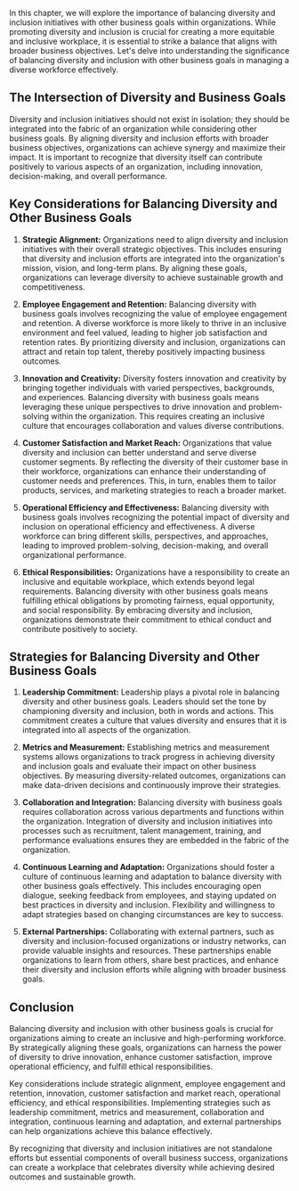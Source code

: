 
In this chapter, we will explore the importance of balancing diversity and inclusion initiatives with other business goals within organizations. While promoting diversity and inclusion is crucial for creating a more equitable and inclusive workplace, it is essential to strike a balance that aligns with broader business objectives. Let's delve into understanding the significance of balancing diversity and inclusion with other business goals in managing a diverse workforce effectively.

## The Intersection of Diversity and Business Goals

Diversity and inclusion initiatives should not exist in isolation; they should be integrated into the fabric of an organization while considering other business goals. By aligning diversity and inclusion efforts with broader business objectives, organizations can achieve synergy and maximize their impact. It is important to recognize that diversity itself can contribute positively to various aspects of an organization, including innovation, decision-making, and overall performance.

## Key Considerations for Balancing Diversity and Other Business Goals

1. **Strategic Alignment:** Organizations need to align diversity and inclusion initiatives with their overall strategic objectives. This includes ensuring that diversity and inclusion efforts are integrated into the organization's mission, vision, and long-term plans. By aligning these goals, organizations can leverage diversity to achieve sustainable growth and competitiveness.
    
2. **Employee Engagement and Retention:** Balancing diversity with business goals involves recognizing the value of employee engagement and retention. A diverse workforce is more likely to thrive in an inclusive environment and feel valued, leading to higher job satisfaction and retention rates. By prioritizing diversity and inclusion, organizations can attract and retain top talent, thereby positively impacting business outcomes.
    
3. **Innovation and Creativity:** Diversity fosters innovation and creativity by bringing together individuals with varied perspectives, backgrounds, and experiences. Balancing diversity with business goals means leveraging these unique perspectives to drive innovation and problem-solving within the organization. This requires creating an inclusive culture that encourages collaboration and values diverse contributions.
    
4. **Customer Satisfaction and Market Reach:** Organizations that value diversity and inclusion can better understand and serve diverse customer segments. By reflecting the diversity of their customer base in their workforce, organizations can enhance their understanding of customer needs and preferences. This, in turn, enables them to tailor products, services, and marketing strategies to reach a broader market.
    
5. **Operational Efficiency and Effectiveness:** Balancing diversity with business goals involves recognizing the potential impact of diversity and inclusion on operational efficiency and effectiveness. A diverse workforce can bring different skills, perspectives, and approaches, leading to improved problem-solving, decision-making, and overall organizational performance.
    
6. **Ethical Responsibilities:** Organizations have a responsibility to create an inclusive and equitable workplace, which extends beyond legal requirements. Balancing diversity with other business goals means fulfilling ethical obligations by promoting fairness, equal opportunity, and social responsibility. By embracing diversity and inclusion, organizations demonstrate their commitment to ethical conduct and contribute positively to society.
    

## Strategies for Balancing Diversity and Other Business Goals

1. **Leadership Commitment:** Leadership plays a pivotal role in balancing diversity and other business goals. Leaders should set the tone by championing diversity and inclusion, both in words and actions. This commitment creates a culture that values diversity and ensures that it is integrated into all aspects of the organization.
    
2. **Metrics and Measurement:** Establishing metrics and measurement systems allows organizations to track progress in achieving diversity and inclusion goals and evaluate their impact on other business objectives. By measuring diversity-related outcomes, organizations can make data-driven decisions and continuously improve their strategies.
    
3. **Collaboration and Integration:** Balancing diversity with business goals requires collaboration across various departments and functions within the organization. Integration of diversity and inclusion initiatives into processes such as recruitment, talent management, training, and performance evaluations ensures they are embedded in the fabric of the organization.
    
4. **Continuous Learning and Adaptation:** Organizations should foster a culture of continuous learning and adaptation to balance diversity with other business goals effectively. This includes encouraging open dialogue, seeking feedback from employees, and staying updated on best practices in diversity and inclusion. Flexibility and willingness to adapt strategies based on changing circumstances are key to success.
    
5. **External Partnerships:** Collaborating with external partners, such as diversity and inclusion-focused organizations or industry networks, can provide valuable insights and resources. These partnerships enable organizations to learn from others, share best practices, and enhance their diversity and inclusion efforts while aligning with broader business goals.
    

## Conclusion

Balancing diversity and inclusion with other business goals is crucial for organizations aiming to create an inclusive and high-performing workforce. By strategically aligning these goals, organizations can harness the power of diversity to drive innovation, enhance customer satisfaction, improve operational efficiency, and fulfill ethical responsibilities.

Key considerations include strategic alignment, employee engagement and retention, innovation, customer satisfaction and market reach, operational efficiency, and ethical responsibilities. Implementing strategies such as leadership commitment, metrics and measurement, collaboration and integration, continuous learning and adaptation, and external partnerships can help organizations achieve this balance effectively.

By recognizing that diversity and inclusion initiatives are not standalone efforts but essential components of overall business success, organizations can create a workplace that celebrates diversity while achieving desired outcomes and sustainable growth.
